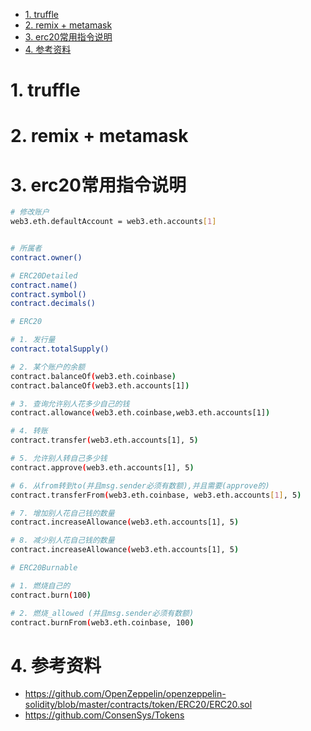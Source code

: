 <!-- TOC -->

- [1. truffle](#1-truffle)
- [2. remix + metamask](#2-remix--metamask)
- [3. erc20常用指令说明](#3-erc20常用指令说明)
- [4. 参考资料](#4-参考资料)

<!-- /TOC -->



<a id="markdown-1-truffle" name="1-truffle"></a>
# 1. truffle



<a id="markdown-2-remix--metamask" name="2-remix--metamask"></a>
# 2. remix + metamask


<a id="markdown-3-erc20常用指令说明" name="3-erc20常用指令说明"></a>
# 3. erc20常用指令说明

```bash
# 修改账户
web3.eth.defaultAccount = web3.eth.accounts[1]


# 所属者
contract.owner()

# ERC20Detailed
contract.name()
contract.symbol()
contract.decimals()

# ERC20

# 1. 发行量
contract.totalSupply()

# 2. 某个账户的余额
contract.balanceOf(web3.eth.coinbase)
contract.balanceOf(web3.eth.accounts[1])

# 3. 查询允许别人花多少自己的钱
contract.allowance(web3.eth.coinbase,web3.eth.accounts[1]) 

# 4. 转账
contract.transfer(web3.eth.accounts[1], 5)

# 5. 允许别人转自己多少钱
contract.approve(web3.eth.accounts[1], 5)

# 6. 从from转到to(并且msg.sender必须有数额),并且需要(approve的)
contract.transferFrom(web3.eth.coinbase, web3.eth.accounts[1], 5)

# 7. 增加别人花自己钱的数量
contract.increaseAllowance(web3.eth.accounts[1], 5)

# 8. 减少别人花自己钱的数量
contract.increaseAllowance(web3.eth.accounts[1], 5)

# ERC20Burnable

# 1. 燃烧自己的
contract.burn(100)

# 2. 燃烧_allowed (并且msg.sender必须有数额)
contract.burnFrom(web3.eth.coinbase, 100)
```


<a id="markdown-4-参考资料" name="4-参考资料"></a>
# 4. 参考资料

* https://github.com/OpenZeppelin/openzeppelin-solidity/blob/master/contracts/token/ERC20/ERC20.sol
* https://github.com/ConsenSys/Tokens
